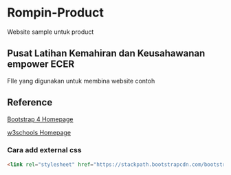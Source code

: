 # Rompin-Product
 Website sample untuk product
 
## Pusat Latihan Kemahiran dan Keusahawanan empower ECER
FIle yang digunakan untuk membina website contoh

## Reference
[Bootstrap 4 Homepage](https://getbootstrap.com/docs/4.1/getting-started/introduction/ "Bootstrap 4 Homepage")

[w3schools Homepage](https://www.w3schools.com/ "W3Schools Homepage")

### Cara add external css

```html
<link rel="stylesheet" href="https://stackpath.bootstrapcdn.com/bootstrap/4.1.3/css/bootstrap.min.css" integrity="sha384-MCw98/SFnGE8fJT3GXwEOngsV7Zt27NXFoaoApmYm81iuXoPkFOJwJ8ERdknLPMO" crossorigin="anonymous">
```


